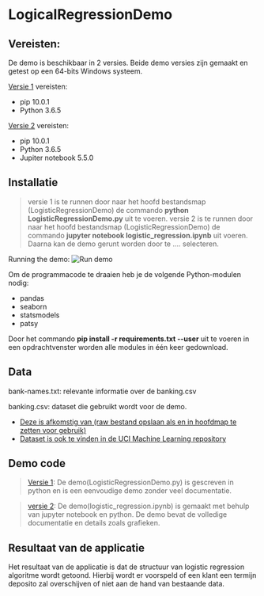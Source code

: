 # LogicalRegressionDemo

## Vereisten:

De demo is beschikbaar in 2 versies. Beide demo versies zijn gemaakt en getest op een 64-bits Windows systeem.

[Versie 1](https://github.com/HanNotSMachineLearning/LogisticRegressionDemo/blob/master/LogisticRegressionDemo.py) vereisten:

* pip 10.0.1
* Python 3.6.5

[Versie 2](https://github.com/HanNotSMachineLearning/LogisticRegressionDemo/blob/master/logistic_regression.ipynb) vereisten:

* pip 10.0.1
* Python 3.6.5
* Jupiter notebook 5.5.0

## Installatie

> versie 1 is te runnen door naar het hoofd bestandsmap (LogisticRegressionDemo) de commando **python LogisticRegressionDemo.py** uit te voeren.
> versie 2 is te runnen door naar het hoofd bestandsmap (LogisticRegressionDemo) de commando **jupyter notebook logistic_regression.ipynb** uit voeren. Daarna kan de demo gerunt worden door te .... selecteren.

Running the demo: ![Run demo](https://github.com/HanNotSMachineLearning/LogisticRegressionDemo/blob/master/Re_Run.PNG "Re-Run")

Om de programmacode te draaien heb je de volgende Python-modulen nodig:

* pandas
* seaborn
* statsmodels
* patsy

Door het commando **pip install -r requirements.txt --user** uit te voeren in een opdrachtvenster worden alle modules in één keer gedownload.

## Data

bank-names.txt: relevante informatie over de banking.csv

banking.csv: dataset die gebruikt wordt voor de demo.

* [Deze is afkomstig van (raw bestand opslaan als en in hoofdmap te zetten voor gebruik)](https://raw.githubusercontent.com/madmashup/targeted-marketing-predictive-engine/master/banking.csv)
* [Dataset is ook te vinden in de UCI Machine Learning repository](https://archive.ics.uci.edu/ml/datasets/bank+marketing)

## Demo code

> [Versie 1](https://github.com/HanNotSMachineLearning/LogisticRegressionDemo/blob/master/LogisticRegressionDemo.py): De demo(LogisticRegressionDemo.py) is gescreven in python en is een eenvoudige demo zonder veel documentatie.

> [versie 2](https://github.com/HanNotSMachineLearning/LogisticRegressionDemo/blob/master/logistic_regression.ipynb): De demo(logistic_regression.ipynb) is gemaakt met behulp van jupyter notebook en python. De demo bevat de volledige documentatie en details zoals grafieken.

## Resultaat van de applicatie

Het resultaat van de applicatie is dat de structuur van logistic regression algoritme wordt getoond. Hierbij wordt er voorspeld of een klant een termijn deposito zal overschijven of niet aan de hand van bestaande data.
